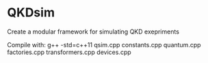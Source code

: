 # QKDsim
Create a modular framework for simulating QKD exepriments

Compile with:
g++ -std=c++11 qsim.cpp constants.cpp quantum.cpp factories.cpp transformers.cpp devices.cpp